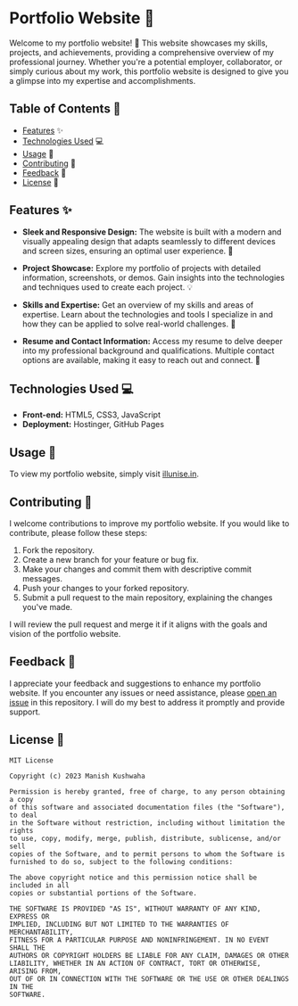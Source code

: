 # Portfolio Website :rocket:

Welcome to my portfolio website! 👋 This website showcases my skills, projects, and achievements, providing a comprehensive overview of my professional journey. Whether you're a potential employer, collaborator, or simply curious about my work, this portfolio website is designed to give you a glimpse into my expertise and accomplishments.

## Table of Contents 📑

- [Features](#features) ✨
- [Technologies Used](#technologies-used) 💻
- [Usage](#usage) 💾
- [Contributing](#contributing) 🙌
- [Feedback](#feedback) 💬
- [License](#license) 📜

## Features ✨

- **Sleek and Responsive Design:** The website is built with a modern and visually appealing design that adapts seamlessly to different devices and screen sizes, ensuring an optimal user experience. 🎨

- **Project Showcase:** Explore my portfolio of projects with detailed information, screenshots, or demos. Gain insights into the technologies and techniques used to create each project. 💡

- **Skills and Expertise:** Get an overview of my skills and areas of expertise. Learn about the technologies and tools I specialize in and how they can be applied to solve real-world challenges. 🧠

- **Resume and Contact Information:** Access my resume to delve deeper into my professional background and qualifications. Multiple contact options are available, making it easy to reach out and connect. 📄

## Technologies Used 💻

- **Front-end:** HTML5, CSS3, JavaScript
- **Deployment:** Hostinger, GitHub Pages

## Usage 💾

To view my portfolio website, simply visit [illunise.in](https://www.illunise.in).

## Contributing 🙌

I welcome contributions to improve my portfolio website. If you would like to contribute, please follow these steps:

1. Fork the repository.
2. Create a new branch for your feature or bug fix.
3. Make your changes and commit them with descriptive commit messages.
4. Push your changes to your forked repository.
5. Submit a pull request to the main repository, explaining the changes you've made.

I will review the pull request and merge it if it aligns with the goals and vision of the portfolio website.

## Feedback 💬

I appreciate your feedback and suggestions to enhance my portfolio website. If you encounter any issues or need assistance, please [open an issue](https://github.com/illunise/portfolio/issues) in this repository. I will do my best to address it promptly and provide support.

## License 📜

```plaintext
MIT License

Copyright (c) 2023 Manish Kushwaha

Permission is hereby granted, free of charge, to any person obtaining a copy
of this software and associated documentation files (the "Software"), to deal
in the Software without restriction, including without limitation the rights
to use, copy, modify, merge, publish, distribute, sublicense, and/or sell
copies of the Software, and to permit persons to whom the Software is
furnished to do so, subject to the following conditions:

The above copyright notice and this permission notice shall be included in all
copies or substantial portions of the Software.

THE SOFTWARE IS PROVIDED "AS IS", WITHOUT WARRANTY OF ANY KIND, EXPRESS OR
IMPLIED, INCLUDING BUT NOT LIMITED TO THE WARRANTIES OF MERCHANTABILITY,
FITNESS FOR A PARTICULAR PURPOSE AND NONINFRINGEMENT. IN NO EVENT SHALL THE
AUTHORS OR COPYRIGHT HOLDERS BE LIABLE FOR ANY CLAIM, DAMAGES OR OTHER
LIABILITY, WHETHER IN AN ACTION OF CONTRACT, TORT OR OTHERWISE, ARISING FROM,
OUT OF OR IN CONNECTION WITH THE SOFTWARE OR THE USE OR OTHER DEALINGS IN THE
SOFTWARE.
```